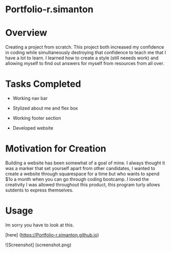 # Portfolio-r.simanton


# Overview
Creating a project from scratch. This project both increased my confidence in coding while simultaneously destroying that confidence to teach me that I have a lot to learn. I learned how to create a style (still neeeds work) and allowing myself to find out answers for myself from resources from all over.

# Tasks Completed

* Working nav bar

* Stylized about me and flex box

* Working footer section

* Developed website


# Motivation for Creation

Building a website has been somewhat of a goal of mine. I always thought it was a marker that set yourself apart from other candidates, I wanted to create a website through squarespace for a time but who wants to spend $1o a month when you can go through coding bootcamp. I loved the creativity I was allowed throughout this product, this program turly allows sutdents to express themselves.

# Usage
Im sorry you have to look at this.

[here] (https://Portfolio-r.simanton.github.io)

![Screenshot] (screenshot.png)

